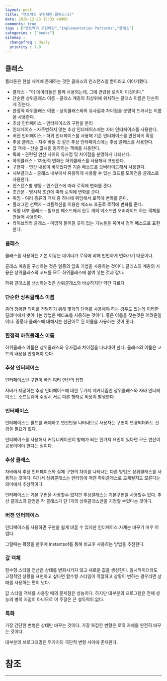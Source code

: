 ```yaml
---
layout: post
title: "켄트백의 구현패턴-클래스(1)"
date: 2019-12-23 15:33 +0900
comments: true
tags : ["켄트백의 구현패턴","Implementation Patterns","클래스"]
categories : ["books"]
sitemap :
  changefreq : daily
  priority : 1.0
---
```


## 클래스

플라톤은 현실 세계에 존재하는 것은 클래스의 인스턴스일 뿐이라고 이야기했다.

* 클래스 - "이 데이터들은 함께 사용되는데, 그에 관련된 로직이 이것이다."
* 단순한 상위클래스 이름 - 클래스 계층의 최상위에 위치하는 클래스 이름은 단순하게 짓는다.
* 한정적 하위클래스 이름 - 상위클래스와의 유사점과 차이점을 분명히 드러내는 이름을 사용한다.
* 추상 인터페이스 - 인터페이스와 구현을 분리
* 인터페이스 - 자주변하지 않는 추상 인터페이스에는 자바 인터페이스를 사용한다.
* 버전 인터페이스 - 하위 인터페이스를 사용해 기존 인터페이스를 안전하게 확장
* 추상 클래스 - 자주 바뀔 것 같은 추상 인터페이스에는 추상 클래스를 사용한다.
* 값 객체 - 산술 값처럼 동작하는 객체를 사용한다.
* 특화 - 관련된 연산 사이의 유사점 및 차이점을 분명하게 나타낸다.
* 하위클래스 - 1차원적 변화는 하위클래스를 사용해서 표현한다.
* 구현자 - 연산 내용이 바뀌었다면 기존 메소드를 오버라이드해서 사용한다.
* 내부클래스 - 클래스 내부에서 유용하게 사용할 수 있는 코드를 모아전용 클래스로 사용한다.
* 인스턴스별 행동 - 인스턴스에 따라 로직에 변화를 준다.
* 조건문 - 명시적 조건에 따라 로직에 변화를 준다.
* 위임 - 여러 종류의 객체 중 하나에 위임해서 로직에 변화를 준다.
* 플러그인 선택자 - 리플렉션을 이용한 메소드 호출로 로직에 변화를 준다.
* 익명 내부 클래스 - 필요한 메소드에서 한두 개의 메소드만 오버라이드 하는 객체를 만들어 사용한다.
* 라이브러리 클래스 - 마땅히 들어갈 곳이 없는 기능들을 묶어서 정적 메소드로 표현한다.

### 클래스

클래스를 사용하는 기본 이유는 데이터가 로직에 비해 빈번하게 변화가기 때문이다.

클래스 계층을 구성하는 것은 일종의 압축 기법을 사용하는 것이다. 클래스의 계층의 사용은 상위클래스의 코드를 모두 하위클래스에 붙여 넣는 것과 같다.

하위 클래스를 생성하는것은 상위클래스와 비슷하지만 약간 다르다

### 단순한 상위클래스 이름

좀더 정확한 의미를 전달하기 위해 몇개의 단어를 사용해야 하는 경우도 있는데 이러한 딜레마에서 벗어나는 방법은 메타포를 사용하는 것이다.
좋은 이름을 찾는것은 어려운일이다. 중욯나 클래스에 대해서는 한단어로 된 이름을 사용하는 것이 좋다.

### 한정적 하위클래스 이름

하위클래스 이름은 상위클래스와 유사점과 차이점을 나타내야 한다.
클래스의 이름은 코드의 내용을 반영해야 한다.

### 추상 인터페이스

인터페이스란 구현이 빠진 여러 연산의 집합

자바가 제공하는 추상 인터페이스에 대한 두가지 메커니즘인 상위클래스와 자바 인터페이스는 소프트웨어 수정시 서로 다른 형태로 비용이 발생한다.

### 인터페이스

인터페이스는 필드를 배제하고 연산만을 나타내므로 사용자는 구현이 변경되더라도 신경쓸 필요가 없다.

인터페이스를 사용해서 커뮤니케이션이 방해가 되는 한가지 요인이 있다면 모든 연산이 공용이어야 한다는 점이다.

### 추상 클래스

자바에서 추상 인터페이스와 실제 구현의 차이를 나타내는 다른 방법은 상위클래스를 사용하는 것이다.
여기서 상위클래스는 런타임에 어떤 하위클래스로 교체될지도 모른다는 의미에서 추상적이다.

인터페이스는 기본 구현을 사용할수 없지만 추상클래스는 기본구현을 사용할수 있다.
추상 클래스의 단점은 각 클래스가 단 1개의 상위클래스만을 지정할 수있다는 것이다.

### 버전 인터페이스

인터페이스를 사용하면 구현을 쉽게 바꿀 수 있지만 인터페이스 자체는 바꾸기 매우 어렵다.

그럴때는 확장을 한후에 instantsof를 통해 비교후 사용하는 방법을 추천한다.

### 값 객체

함수형 스타일 연산은 상태를 변화시키지 않고 새로운 값을 생성한다.
일시적이더라도 고정적인 상황을 표현하고 싶다면 함수형 스타일이 적절하고 상황이 변하는 경우라면 상태를 사용하는 편이 낫다.

값 스타일 객체를 사용할 때의 문제점은 성능이다. 하지만 대부분의 프로그램은 전체 성능의 병목 지점이 아니므로 이 주장은 큰 설득력이 없다.

### 특화

가장 간단한 변형은 상태만 바꾸는 것이다.
가장 복잡한 변형은 로직 자체를 완전히 바꾸는 것이다. 

대부분의 브로그래밍은 두가지의 극단적 변형 사이에 존재한다.


# 참조
-----


